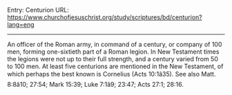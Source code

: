 Entry: Centurion
URL: https://www.churchofjesuschrist.org/study/scriptures/bd/centurion?lang=eng

---

An officer of the Roman army, in command of a century, or company of 100 men, forming one-sixtieth part of a Roman legion. In New Testament times the legions were not up to their full strength, and a century varied from 50 to 100 men. At least five centurions are mentioned in the New Testament, of which perhaps the best known is Cornelius (Acts 10:1â35). See also Matt. 8:8â10; 27:54; Mark 15:39; Luke 7:1â9; 23:47; Acts 27:1; 28:16.
